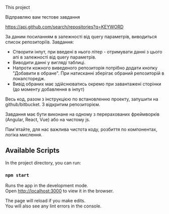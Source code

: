 This project 

Відправляю вам тестове завдання

https://api.github.com/search/repositories?q=KEYWORD

За даним посиланням в залежності від query параметрів, виводиться список репозиторіїв.
Завдання:
- Створити інпут, при введені в нього літер - отримувати данні з цього апі в залежності від query параметрів.
- Виводити данні у вигляді таблиці. 
- Напроти кожного виведеного репозиторія потрібно додати кнопку "Добавити в обране". При натисканні зберігає обраний репозиторій в локалсторедж.
- Вивід обраних має здійснюватись окремо при завантажені сторінки (до моменту добавлення в інпут)

Весь код, разом з інструкцією по встановленню проекту, запушити на github/bitbucket. З відкритим репозиторієм.

Завдання має бути виконане на одному з перерахованих фреймворків (Angular, React, Vue) або на чистому js.

Пам'ятайте, для нас важлива чистота коду, розбиття по компонентах, логіка мислення.

## Available Scripts

In the project directory, you can run:

### `npm start`

Runs the app in the development mode.<br />
Open [http://localhost:3000](http://localhost:3000) to view it in the browser.

The page will reload if you make edits.<br />
You will also see any lint errors in the console.

